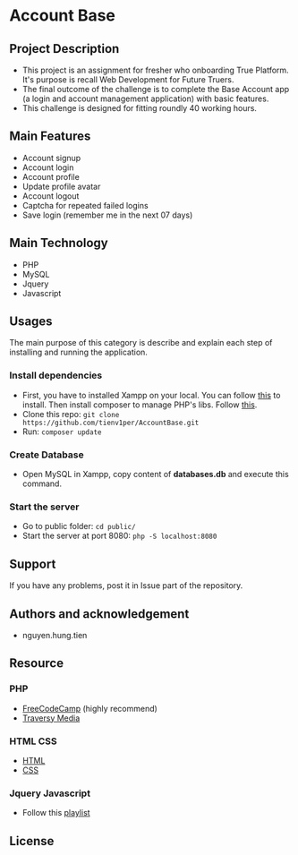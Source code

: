 # Account Base

## Project Description
- This project is an assignment for fresher who onboarding True Platform. It's purpose is recall Web Development for Future Truers.
- The final outcome of the challenge is to complete the Base Account app (a login and account management application) with basic features.
- This challenge is designed for fitting roundly 40 working hours.

## Main Features
- Account signup
- Account login
- Account profile
- Update profile avatar
- Account logout
- Captcha for repeated failed logins
- Save login (remember me in the next 07 days)

## Main Technology
- PHP 
- MySQL
- Jquery
- Javascript

## Usages
The main purpose of this category is describe and explain each step of installing and running the application.
### Install dependencies
- First, you have to installed Xampp on your local. You can follow [this](https://linux.how2shout.com/how-to-install-xampp-on-ubuntu-20-04-lts/) to install. Then install composer to manage PHP's libs. Follow [this](https://www.digitalocean.com/community/tutorials/how-to-install-and-use-composer-on-ubuntu-20-04).
- Clone this repo: `git clone https://github.com/tienv1per/AccountBase.git`
- Run: `composer update`
### Create Database
- Open MySQL in Xampp, copy content of **databases.db** and execute this command.
### Start the server
- Go to public folder: `cd public/`
- Start the server at port 8080: `php -S localhost:8080`

## Support
If you have any problems, post it in Issue part of the repository.

## Authors and acknowledgement
- nguyen.hung.tien

## Resource
### PHP
- [FreeCodeCamp](https://www.youtube.com/watch?v=6ERdu4k62wI) (highly recommend)
- [Traversy Media](https://www.youtube.com/watch?v=2eebptXfEvw&t=18581s&ab_channel=TraversyMedia)
### HTML CSS
- [HTML](https://www.youtube.com/watch?v=UB1O30fR-EE&list=PLillGF-RfqbZTASqIqdvm1R5mLrQq79CU&index=1)
- [CSS](https://www.youtube.com/watch?v=yfoY53QXEnI&list=PLillGF-RfqbZTASqIqdvm1R5mLrQq79CU&index=2)
### Jquery Javascript
- Follow this [playlist](https://www.youtube.com/watch?v=3nrLc_JOF7k&list=PLxUL3xY11f0ob5y4Vm-WiP2QPGwP80E5-)
## License